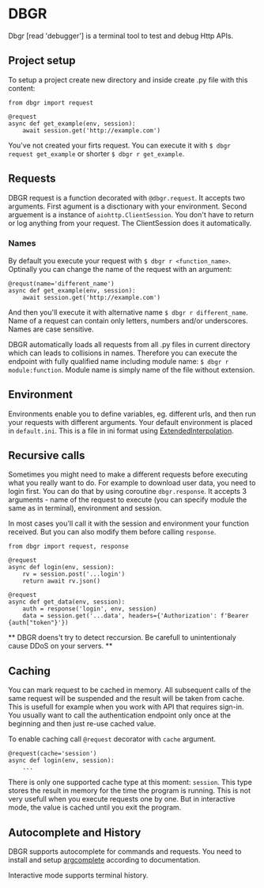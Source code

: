 # DBGR
Dbgr [read 'debugger'] is a terminal tool to test and debug Http APIs.

## Project setup
To setup a project create new directory and inside create .py file with this content:

```
from dbgr import request

@request
async def get_example(env, session):
    await session.get('http://example.com')
```

You've not created your firts request. You can execute it with `$ dbgr request get_example` or shorter `$ dbgr r get_example`.

## Requests
DBGR request is a function decorated with `@dbgr.request`. It accepts two arguments. First agument is a disctionary with your environment. Second arguement is a instance of `aiohttp.ClientSession`. You don't have to return or log anything from your request. The ClientSession does it automatically.

### Names
By default you execute your request with `$ dbgr r <function_name>`. Optinally you can change the name of the request with an argument:

```
@requst(name='different_name')
async def get_example(env, session):
    await session.get('http://example.com')
```

And then you'll execute it with alternative name `$ dbgr r different_name`. Name of a request can contain only letters, numbers and/or underscores. Names are case sensitive.

DBGR automatically loads all requests from all .py files in current directory which can leads to collisions in names. Therefore you can execute the endpoint with fully qualified name including module name: `$ dbgr r module:function`. Module name is simply name of the file without extension.

## Environment
Environments enable you to define variables, eg. different urls, and then run your requests with different arguments. Your default environment is placed in `default.ini`. This is a file in ini format using [ExtendedInterpolation](https://docs.python.org/3/library/configparser.html#configparser.ExtendedInterpolation).

## Recursive calls
Sometimes you might need to make a different requests before executing what you really want to do. For example to download user data, you need to login first. You can do that by using coroutine `dbgr.response`. It accepts 3 arguments - name of the request to execute (you can specify module the same as in terminal), environment and session.

In most cases you'll call it with the session and environment your function received. But you can also modify them before calling `response`.

```
from dbgr import request, response

@request
async def login(env, session):
    rv = session.post('...login')
    return await rv.json()

@request
async def get_data(env, session):
    auth = response('login', env, session)
    data = session.get('...data', headers={'Authorization': f'Bearer {auth["token"}'})
```

** DBGR doens't try to detect reccursion. Be carefull to unintentionaly cause DDoS on your servers. **

## Caching
You can mark request to be cached in memory. All subsequent calls of the same request will be suspended and the result will be taken from cache. This is usefull for example when you work with API that requires sign-in. You usually want to call the authentication endpoint only once at the beginning and then just re-use cached value.

To enable caching call `@request` decorator with `cache` argument.

```
@request(cache='session')
async def login(env, session):
    ...
```

There is only one supported cache type at this moment: `session`. This type stores the result in memory for the time the program is running. This is not very usefull when you execute requests one by one. But in interactive mode, the value is cached until you exit the program.


## Autocomplete and History
DBGR supports autocomplete for commands and requests. You need to install and setup [argcomplete](https://pypi.org/project/argcomplete/) according to documentation.

Interactive mode supports terminal history.
